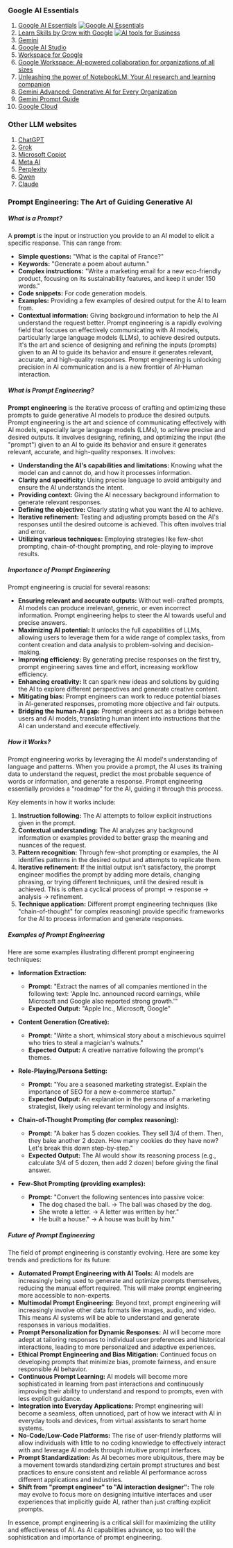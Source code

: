 ### **Google AI Essentials**
1. [Google AI Essentials](https://grow.google/ai-essentials/)
[![Google AI Essentials](image.png)](https://grow.google/ai-essentials/)
2. [Learn Skills by Grow with Google](https://grow.google/intl/en_pk/learn-skills/)
[![AI tools for Business](image-1.png)](https://workspace.google.com/solutions/ai/)
3. [Gemini](https://gemini.google.com/app)
4. [Google AI Studio](https://aistudio.google.com/prompts/new_chat)
5. [Workspace for Google](https://workspace.google.com)
6. [Google Workspace: AI-powered collaboration for organizations of all sizes](https://workspace.google.com/learning/content/google-workspace-ai-powered-collaboration-for-organizations-of-all-sizes?wgc=&utm_medium=et&utm_campaign=FY25-Q1-GLOBAL-GOO32537-website-dl-GOO32537-16464&utm_content=wgc-hp-tile-handbook&hl=en)
7. [Unleashing the power of NotebookLM: Your AI research and learning companion](https://workspace.google.com/learning/content/google-workspace-notebooklm-ebook?wgc=&utm_medium=et&utm_campaign=FY25-Q1-GLOBAL-GOO32668-website-dl-GOO32668-20608&utm_content=wgc-aipage-tile-handbook&hl=en)
8. [Gemini Advanced: Generative AI for Every Organization](https://workspace.google.com/learning/content/gemini-for-workspace-gemini-app-ebook?utm_source=wgc&utm_medium=et&utm_campaign=FY24-Q4-global-WKSP337-website-dl-gemini-advanced-ebook-gated-landing-page&utm_content=wgc-geminipage-tile-handbook&e=48754805&hl=en)
9. [Gemini Prompt Guide](https://workspace.google.com/resources/ai/#prompt-guide)
10. [Google Cloud](https://cloud.google.com)

### **Other LLM websites**
1. [ChatGPT](https://chatgpt.com/)
2. [Grok](https://grok.com)
3. [Microsoft Copiot](https://copilot.microsoft.com/)
4. [Meta AI](https://www.meta.ai/)
5. [Perplexity](https://www.perplexity.ai)
6. [Qwen](https://chat.qwen.ai)
7. [Claude](https://claude.ai/login?returnTo=%2F%3F)

### **Prompt Engineering: The Art of Guiding Generative AI**

##### What is a Prompt?

A **prompt** is the input or instruction you provide to an AI model to elicit a specific response. This can range from:

* **Simple questions:** "What is the capital of France?"
* **Keywords:** "Generate a poem about autumn."
* **Complex instructions:** "Write a marketing email for a new eco-friendly product, focusing on its sustainability features, and keep it under 150 words."
* **Code snippets:** For code generation models.
* **Examples:** Providing a few examples of desired output for the AI to learn from.
* **Contextual information:** Giving background information to help the AI understand the request better.
Prompt engineering is a rapidly evolving field that focuses on effectively communicating with AI models, particularly large language models (LLMs), to achieve desired outputs. It's the art and science of designing and refining the inputs (prompts) given to an AI to guide its behavior and ensure it generates relevant, accurate, and high-quality responses. Prompt engineering is unlocking precision in AI communication and is a new frontier of AI-Human interaction.

##### What is Prompt Engineering?

**Prompt engineering** is the iterative process of crafting and optimizing these prompts to guide generative AI models to produce the desired outputs. Prompt engineering is the art and science of communicating effectively with AI models, especially large language models (LLMs), to achieve precise and desired outputs. It involves designing, refining, and optimizing the input (the "prompt") given to an AI to guide its behavior and ensure it generates relevant, accurate, and high-quality responses. It involves:

* **Understanding the AI's capabilities and limitations:** Knowing what the model can and cannot do, and how it processes information.
* **Clarity and specificity:** Using precise language to avoid ambiguity and ensure the AI understands the intent.
* **Providing context:** Giving the AI necessary background information to generate relevant responses.
* **Defining the objective:** Clearly stating what you want the AI to achieve.
* **Iterative refinement:** Testing and adjusting prompts based on the AI's responses until the desired outcome is achieved. This often involves trial and error.
* **Utilizing various techniques:** Employing strategies like few-shot prompting, chain-of-thought prompting, and role-playing to improve results.

##### Importance of Prompt Engineering

Prompt engineering is crucial for several reasons:

* **Ensuring relevant and accurate outputs:** Without well-crafted prompts, AI models can produce irrelevant, generic, or even incorrect information. Prompt engineering helps to steer the AI towards useful and precise answers.
* **Maximizing AI potential:** It unlocks the full capabilities of LLMs, allowing users to leverage them for a wide range of complex tasks, from content creation and data analysis to problem-solving and decision-making.
* **Improving efficiency:** By generating precise responses on the first try, prompt engineering saves time and effort, increasing workflow efficiency.
* **Enhancing creativity:** It can spark new ideas and solutions by guiding the AI to explore different perspectives and generate creative content.
* **Mitigating bias:** Prompt engineers can work to reduce potential biases in AI-generated responses, promoting more objective and fair outputs.
* **Bridging the human-AI gap:** Prompt engineers act as a bridge between users and AI models, translating human intent into instructions that the AI can understand and execute effectively.

##### How it Works?

Prompt engineering works by leveraging the AI model's understanding of language and patterns. When you provide a prompt, the AI uses its training data to understand the request, predict the most probable sequence of words or information, and generate a response. Prompt engineering essentially provides a "roadmap" for the AI, guiding it through this process.

Key elements in how it works include:

1.  **Instruction following:** The AI attempts to follow explicit instructions given in the prompt.
2.  **Contextual understanding:** The AI analyzes any background information or examples provided to better grasp the meaning and nuances of the request.
3.  **Pattern recognition:** Through few-shot prompting or examples, the AI identifies patterns in the desired output and attempts to replicate them.
4.  **Iterative refinement:** If the initial output isn't satisfactory, the prompt engineer modifies the prompt by adding more details, changing phrasing, or trying different techniques, until the desired result is achieved. This is often a cyclical process of prompt -> response -> analysis -> refinement.
5.  **Technique application:** Different prompt engineering techniques (like "chain-of-thought" for complex reasoning) provide specific frameworks for the AI to process information and generate responses.

##### Examples of Prompt Engineering

Here are some examples illustrating different prompt engineering techniques:

* **Information Extraction:**
    * **Prompt:** "Extract the names of all companies mentioned in the following text: 'Apple Inc. announced record earnings, while Microsoft and Google also reported strong growth.'"
    * **Expected Output:** "Apple Inc., Microsoft, Google"

* **Content Generation (Creative):**
    * **Prompt:** "Write a short, whimsical story about a mischievous squirrel who tries to steal a magician's walnuts."
    * **Expected Output:** A creative narrative following the prompt's themes.

* **Role-Playing/Persona Setting:**
    * **Prompt:** "You are a seasoned marketing strategist. Explain the importance of SEO for a new e-commerce startup."
    * **Expected Output:** An explanation in the persona of a marketing strategist, likely using relevant terminology and insights.

* **Chain-of-Thought Prompting (for complex reasoning):**
    * **Prompt:** "A baker has 5 dozen cookies. They sell 3/4 of them. Then, they bake another 2 dozen. How many cookies do they have now? Let's break this down step-by-step."
    * **Expected Output:** The AI would show its reasoning process (e.g., calculate 3/4 of 5 dozen, then add 2 dozen) before giving the final answer.

* **Few-Shot Prompting (providing examples):**
    * **Prompt:** "Convert the following sentences into passive voice:
        * The dog chased the ball. -> The ball was chased by the dog.
        * She wrote a letter. -> A letter was written by her."
        * He built a house." -> A house was built by him."

##### Future of Prompt Engineering

The field of prompt engineering is constantly evolving. Here are some key trends and predictions for its future:

* **Automated Prompt Engineering with AI Tools:** AI models are increasingly being used to generate and optimize prompts themselves, reducing the manual effort required. This will make prompt engineering more accessible to non-experts.
* **Multimodal Prompt Engineering:** Beyond text, prompt engineering will increasingly involve other data formats like images, audio, and video. This means AI systems will be able to understand and generate responses in various modalities.
* **Prompt Personalization for Dynamic Responses:** AI will become more adept at tailoring responses to individual user preferences and historical interactions, leading to more personalized and adaptive experiences.
* **Ethical Prompt Engineering and Bias Mitigation:** Continued focus on developing prompts that minimize bias, promote fairness, and ensure responsible AI behavior.
* **Continuous Prompt Learning:** AI models will become more sophisticated in learning from past interactions and continuously improving their ability to understand and respond to prompts, even with less explicit guidance.
* **Integration into Everyday Applications:** Prompt engineering will become a seamless, often unnoticed, part of how we interact with AI in everyday tools and devices, from virtual assistants to smart home systems.
* **No-Code/Low-Code Platforms:** The rise of user-friendly platforms will allow individuals with little to no coding knowledge to effectively interact with and leverage AI models through intuitive prompt interfaces.
* **Prompt Standardization:** As AI becomes more ubiquitous, there may be a movement towards standardizing certain prompt structures and best practices to ensure consistent and reliable AI performance across different applications and industries.
* **Shift from "prompt engineer" to "AI interaction designer":** The role may evolve to focus more on designing intuitive interfaces and user experiences that implicitly guide AI, rather than just crafting explicit prompts.

In essence, prompt engineering is a critical skill for maximizing the utility and effectiveness of AI. As AI capabilities advance, so too will the sophistication and importance of prompt engineering.